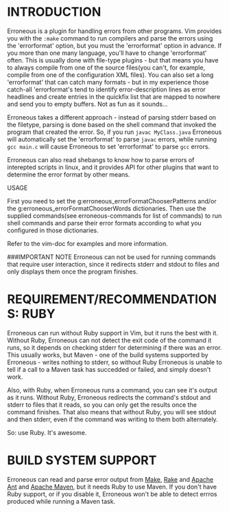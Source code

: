 INTRODUCTION
============
Erroneous is a plugin for handling errors from other programs. Vim provides
you with the `:make` command to run compilers and parse the errors using the
'errorformat' option, but you must the 'errorformat' option in advance. If you
more than one many language, you'll have to change 'errorformat' often. This
is usually done with file-type plugins - but that means you have to always
compile from one of the source files(you can't, for example, compile from one
of the configuration XML files).
You can also set a long 'errorformat' that can catch many formats - but in my
experience those catch-all 'errorformat's tend to identify error-description
lines as error headlines and create entries in the quickfix list that are
mapped to nowhere and send you to empty buffers. Not as fun as it sounds...

Erroneous takes a different approach - instead of parsing stderr based on the
filetype, parsing is done based on the shell command that invoked the program
that created the error. So, if you run `javac MyClass.java` Erroneous will
automatically set the 'errorformat' to parse `javac` errors, while running
`gcc main.c` will cause Erroneous to set 'errorformat' to parse `gcc` errors.

Erroneous can also read shebangs to know how to parse errors of interepted
scripts in linux, and it provides API for other plugins that want to determine
the error format by other means.


USAGE

First you need to set the g:erroneous\_errorFormatChooserPatterns and/or the
g:erroneous\_errorFormatChooserWords dictionaries. Then use the supplied
commands(see erroneous-commands for list of commands) to run shell commands
and parse their error formats according to what you configured in those
dictionaries.

Refer to the vim-doc for examples and more information.

###IMPORTANT NOTE
Erroneous can not be used for running commands that require user interaction,
since it redirects stderr and stdout to files and only displays them once the
program finishes.

REQUIREMENT/RECOMMENDATIONS: RUBY
============
Erroneous can run without Ruby support in Vim, but it runs the best with it.
Without Ruby, Erroneous can not detect the exit code of the command it runs, so
it depends on checking stderr for determining if there was an error. This
usually works, but Maven - one of the build systems supported by Erroneous -
writes nothing to stderr, so without Ruby Erroneous is unable to tell if a call
to a Maven task has succedded or failed, and simply doesn't work.

Also, with Ruby, when Erroneous runs a command, you can see it's output as it
runs. Without Ruby, Erroneous redirects the command's stdout and stderr to
files that it reads, so you can only get the results once the command finishes.
That also means that without Ruby, you will see stdout and then stderr, even if
the command was writing to them both alternately.

So: use Ruby. It's awesome.


BUILD SYSTEM SUPPORT
====================
Erroneous can read and parse error output from
[Make](http://www.gnu.org/software/make), [Rake](http://rake.rubyforge.org) and
[Apache Ant](http://ant.apache.org) and [Apache
Maven](http://maven.apache.org), but it needs Ruby to use Maven. If you don't
have Ruby support, or if you disable it, Erroneous won't be able to detect
errros produced while running a Maven task.
